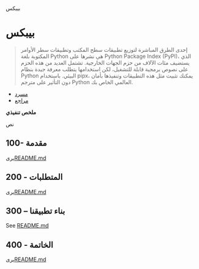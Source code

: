 بيبكس

# بيبكس

> إحدى الطرق المباشرة لتوزيع تطبيقات سطح المكتب وتطبيقات سطر الأوامر المكتوبة بلغة Python هي نشرها على Python Package Index (PyPI)، الذي يستضيف مئات الآلاف من حزم الجهات الخارجية. تشتمل العديد من هذه الحزم على نصوص برمجية قابلة للتشغيل، لكن استخدامها يتطلب معرفة جيدة بنظام Python البيئي. باستخدام pipx، يمكنك تثبيت مثل هذه التطبيقات وتنفيذها بأمان دون التأثير على مترجم Python العالمي الخاص بك.

-   [مسرد](./GLOSSARY.md)
-   [مراجع](./REFERENCES.md)

**ملخص تنفيذي**

نص

## 100- مقدمة

يرى[README.md](./100/README.md)

## 200 - المتطلبات

يرى[README.md](./200/README.md)

## 300 – بناء تطبيقنا

See [README.md](./300/README.md)

## 400 - الخاتمة

يرى[README.md](./400/README.md)
